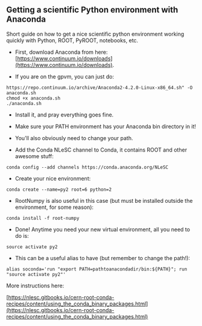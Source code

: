 ## Getting a scientific Python environment with Anaconda
Short guide on how to get a nice scientific python environment working quickly with Python, ROOT, PyROOT, notebooks, etc.

* First, download Anaconda from here: [https://www.continuum.io/downloads](https://www.continuum.io/downloads).

* If you are on the gpvm, you can just do:

```
https://repo.continuum.io/archive/Anaconda2-4.2.0-Linux-x86_64.sh" -O anaconda.sh
chmod +x anaconda.sh  
./anaconda.sh
```
* Install it, and pray everything goes fine.

* Make sure your PATH environment has your Anaconda bin directory in it!

* You'll also obviously need to change your path.

* Add the Conda NLeSC channel to Conda, it contains ROOT and other awesome stuff:

```
conda config --add channels https://conda.anaconda.org/NLeSC
```
* Create your nice environment:

```
conda create --name=py2 root=6 python=2
```
* RootNumpy is also useful in this case (but must be installed outside the environment, for some reason):

```
conda install -f root-numpy
```

* Done! Anytime you need your new virtual environment, all you need to do is:

```
source activate py2
```

* This can be a useful alias to have (but remember to change the path!):

```
alias soconda='run "export PATH=pathtoanacondadir/bin:${PATH}"; run "source activate py2"'
```



More instructions here:

[https://nlesc.gitbooks.io/cern-root-conda-recipes/content/using_the_conda_binary_packages.html](https://nlesc.gitbooks.io/cern-root-conda-recipes/content/using_the_conda_binary_packages.html)
